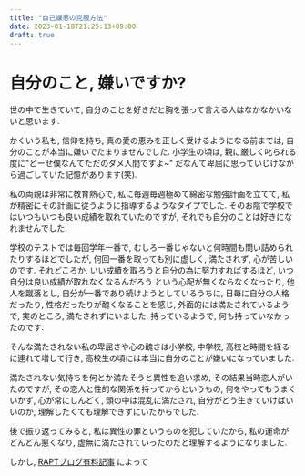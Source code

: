 ```yaml
---
title: "自己嫌悪の克服方法"
date: 2023-01-18T21:25:13+09:00
draft: true
---
```

# 自分のこと, 嫌いですか?
世の中で生きていて, 自分のことを好きだと胸を張って言える人はなかなかいないと思います.

かくいう私も, 信仰を持ち, 真の愛の恵みを正しく受けるようになる前までは,
自分のことが本当に嫌いでたまりませんでした.
小学生の頃は, 親に厳しく叱られる度に"どーせ僕なんてただのダメ人間ですよ~"
だなんて卑屈に思っていじけながら過ごしていた記憶があります(笑).

私の両親は非常に教育熱心で, 私に毎週毎週極めて綿密な勉強計画を立てて,
私が精密にその計画に従うように指導するようなタイプでした.
そのお陰で学校ではいつもいつも良い成績を取れていたのですが,
それでも自分のことは好きになれませんでした.

学校のテストでは毎回学年一番で, むしろ一番じゃないと何時間も問い詰められたりするほどでしたが,
何回一番を取っても別に虚しく, 満たされず, 心が苦しいのです. 
それどころか, いい成績を取ろうと自分の為に努力すればするほど, いつ自分は良い成績が取れなくなるんだろう
という心配が無くならなくなったり, 他人を蹴落とし, 自分が一番であり続けようとしているうちに,
日毎に自分の人格だったり, 性格だったりが醜くなることを感じ, 
外面的には満たされているようで, 実のところ, 満たされずにいました.
持っているようで, 何も持っていなかったのです.

そんな満たされない私の卑屈さや心の醜さは小学校, 中学校, 高校と時間を経るに連れて増して行き, 
高校生の頃には本当に自分のことが嫌いになっていました. 

満たされない気持ちを何とか満たそうと異性を追い求め, その結果当時恋人がいたのですが,
その恋人と性的な関係を持ってからというもの, 何をやってもうまくいかず, 心が常にしんどく, 
頭の中は混乱に満たされ, 自分がどう生きていけばいいのか, 理解したくても理解できずにいたからでした.

後で振り返ってみると, 私は異性の罪というものを犯していたから, 私の運命がどんどん悪くなり,
虚無に満たされていったのだと理解するようになりました.


しかし, [RAPTブログ有料記事](https://rapt-neo.com/?page_id=30947)
によって
